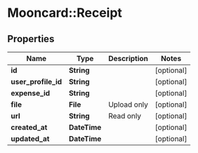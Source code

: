 # Mooncard::Receipt

## Properties
Name | Type | Description | Notes
------------ | ------------- | ------------- | -------------
**id** | **String** |  | [optional] 
**user_profile_id** | **String** |  | [optional] 
**expense_id** | **String** |  | [optional] 
**file** | **File** | Upload only | [optional] 
**url** | **String** | Read only | [optional] 
**created_at** | **DateTime** |  | [optional] 
**updated_at** | **DateTime** |  | [optional] 


